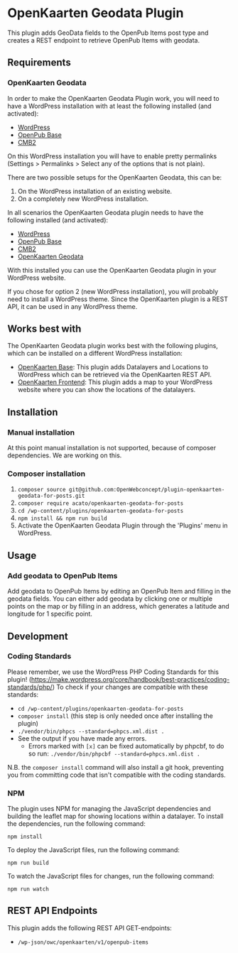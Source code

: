 # OpenKaarten Geodata Plugin

This plugin adds GeoData fields to the OpenPub Items post type and creates a REST endpoint to retrieve OpenPub Items with geodata.

## Requirements

### OpenKaarten Geodata

In order to make the OpenKaarten Geodata Plugin work, you will need to have a WordPress installation with at least the following installed (and activated):

* [WordPress](https://wordpress.org/)
* [OpenPub Base](https://github.com/OpenWebconcept/plugin-openpub-base/)
* [CMB2](https://wordpress.org/plugins/cmb2/)

On this WordPress installation you will have to enable pretty permalinks (Settings > Permalinks > Select any of the options that is not plain).

There are two possible setups for the OpenKaarten Geodata, this can be:

1. On the WordPress installation of an existing website.
2. On a completely new WordPress installation.

In all scenarios the OpenKaarten Geodata plugin needs to have the following installed (and activated):

* [WordPress](https://wordpress.org/)
* [OpenPub Base](https://github.com/OpenWebconcept/plugin-openpub-base/)
* [CMB2](https://wordpress.org/plugins/cmb2/)
* [OpenKaarten Geodata]()

With this installed you can use the OpenKaarten Geodata plugin in your WordPress website.

If you chose for option 2 (new WordPress installation), you will probably need to install a WordPress theme. Since the OpenKaarten plugin is a REST API, it can be used in any WordPress theme.

## Works best with

The OpenKaarten Geodata plugin works best with the following plugins, which can be installed on a different WordPress installation:

- [OpenKaarten Base](https://github.com/openwebconcept/plugin-openkaarten-base): This plugin adds Datalayers and Locations to WordPress which can be retrieved via the OpenKaarten REST API.
- [OpenKaarten Frontend](https://github.com/OpenWebconcept/plugin-openkaarten-frontend-plugin): This plugin adds a map to your WordPress website where you can show the locations of the datalayers.

## Installation

### Manual installation

At this point manual installation is not supported, because of composer dependencies. We are working on this.

### Composer installation

1. `composer source git@github.com:OpenWebconcept/plugin-openkaarten-geodata-for-posts.git`
2. `composer require acato/openkaarten-geodata-for-posts`
3. `cd /wp-content/plugins/openkaarten-geodata-for-posts`
4. `npm install && npm run build`
5. Activate the OpenKaarten Geodata Plugin through the 'Plugins' menu in WordPress.

## Usage

### Add geodata to OpenPub Items
Add geodata to OpenPub Items by editing an OpenPub Item and filling in the geodata fields. You can either add geodata by clicking one or multiple points on the map or by filling in an address, which generates a latitude and longitude for 1 specific point.

## Development

### Coding Standards

Please remember, we use the WordPress PHP Coding Standards for this plugin! (https://make.wordpress.org/core/handbook/best-practices/coding-standards/php/) To check if your changes are compatible with these standards:

*  `cd /wp-content/plugins/openkaarten-geodata-for-posts`
*  `composer install` (this step is only needed once after installing the plugin)
*  `./vendor/bin/phpcs --standard=phpcs.xml.dist .`
*  See the output if you have made any errors.
    *  Errors marked with `[x]` can be fixed automatically by phpcbf, to do so run: `./vendor/bin/phpcbf --standard=phpcs.xml.dist .`

N.B. the `composer install` command will also install a git hook, preventing you from committing code that isn't compatible with the coding standards.

### NPM
The plugin uses NPM for managing the JavaScript dependencies and building the leaflet map for showing locations within a datalayer. To install the dependencies, run the following command:
```
npm install
```

To deploy the JavaScript files, run the following command:
```
npm run build
```

To watch the JavaScript files for changes, run the following command:
```
npm run watch
```

## REST API Endpoints
This plugin adds the following REST API GET-endpoints:
- `/wp-json/owc/openkaarten/v1/openpub-items`
